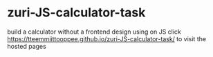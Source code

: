 # zuri-JS-calculator-task
build a calculator without a frontend design using on JS 
click  https://tteemmiittooppee.github.io/zuri-JS-calculator-task/ to visit the hosted pages
